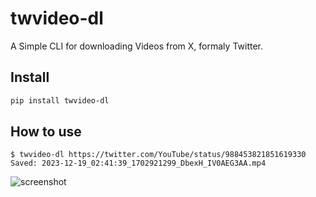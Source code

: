 # twvideo-dl

A Simple CLI for downloading Videos from X, formaly Twitter.

## Install

```bash
pip install twvideo-dl
```

## How to use

```shellsession
$ twvideo-dl https://twitter.com/YouTube/status/988453821851619330
Saved: 2023-12-19_02:41:39_1702921299_DbexH_IV0AEG3AA.mp4
```

![screenshot](https://github.com/eggplants/twvideo-dl/assets/42153744/ac5ea25d-6067-4487-ad79-8dcc2d51cbbb)
